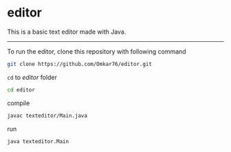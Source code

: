 # editor

This is a basic text editor made with Java. 

---

To run the editor, clone this repository with following command
```bash
git clone https://github.com/Omkar76/editor.git
```

`cd` to *editor* folder

```bash
cd editor
``` 

compile 
```bash
javac texteditor/Main.java
```

run 
```bash
java texteditor.Main
```